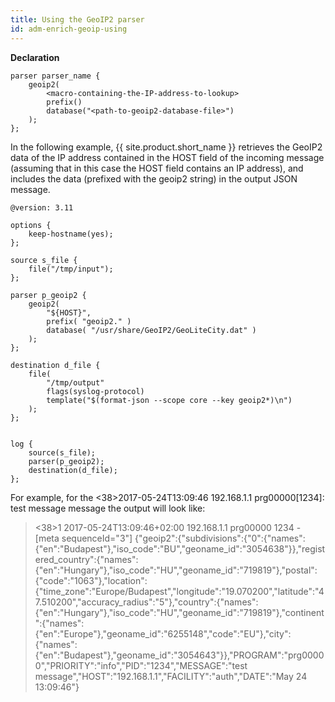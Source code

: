 ```yaml
---
title: Using the GeoIP2 parser
id: adm-enrich-geoip-using
---
```


**Declaration**

```config
parser parser_name {
    geoip2(
        <macro-containing-the-IP-address-to-lookup>
        prefix()
        database("<path-to-geoip2-database-file>")
    );
};
```

In the following example, {{ site.product.short_name }} retrieves the GeoIP2 data of the
IP address contained in the HOST field of the incoming message
(assuming that in this case the HOST field contains an IP address),
and includes the data (prefixed with the geoip2 string) in the output
JSON message.

```config
@version: 3.11

options {
    keep-hostname(yes);
};

source s_file {
    file("/tmp/input");
};

parser p_geoip2 {
    geoip2(
        "${HOST}",
        prefix( "geoip2." )
        database( "/usr/share/GeoIP2/GeoLiteCity.dat" )
    );
};

destination d_file {
    file(
        "/tmp/output"
        flags(syslog-protocol)
        template("$(format-json --scope core --key geoip2*)\n")
    );
};


log {
    source(s_file);
    parser(p_geoip2);
    destination(d_file);
};
```

For example, for the \<38\>2017-05-24T13:09:46 192.168.1.1
prg00000\[1234\]: test message message the output will look like:

><38>1 2017-05-24T13:09:46+02:00 192.168.1.1 prg00000 1234 - [meta sequenceId="3"] {"geoip2":{"subdivisions":{"0":{"names":{"en":"Budapest"},"iso_code":"BU","geoname_id":"3054638"}},"registered_country":{"names":{"en":"Hungary"},"iso_code":"HU","geoname_id":"719819"},"postal":{"code":"1063"},"location":{"time_zone":"Europe/Budapest","longitude":"19.070200","latitude":"47.510200","accuracy_radius":"5"},"country":{"names":{"en":"Hungary"},"iso_code":"HU","geoname_id":"719819"},"continent":{"names":{"en":"Europe"},"geoname_id":"6255148","code":"EU"},"city":{"names":{"en":"Budapest"},"geoname_id":"3054643"}},"PROGRAM":"prg00000","PRIORITY":"info","PID":"1234","MESSAGE":"test message","HOST":"192.168.1.1","FACILITY":"auth","DATE":"May 24 13:09:46"}
